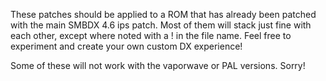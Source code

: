 These patches should be applied to a ROM that has already been patched with the main SMBDX 4.6 ips patch.
Most of them will stack just fine with each other, except where noted with a ! in the file name.
Feel free to experiment and create your own custom DX experience!  

Some of these will not work with the vaporwave or PAL versions. Sorry!
